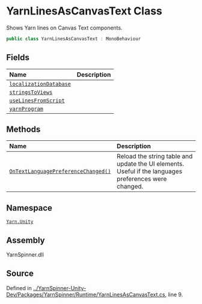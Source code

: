 <!-- This file was generated by a tool. Do not edit this file by hand. -->

# YarnLinesAsCanvasText Class

Shows Yarn lines on Canvas Text components.


```csharp
public class YarnLinesAsCanvasText : MonoBehaviour
```



## Fields
|Name|Description|
|:---|:---|
|[`localizationDatabase`](/api/csharp/yarn.unity/yarnlinesascanvastext.localizationdatabase.md)||
|[`stringsToViews`](/api/csharp/yarn.unity/yarnlinesascanvastext.stringstoviews.md)||
|[`useLinesFromScript`](/api/csharp/yarn.unity/yarnlinesascanvastext.uselinesfromscript.md)||
|[`yarnProgram`](/api/csharp/yarn.unity/yarnlinesascanvastext.yarnprogram.md)||
## Methods
|Name|Description|
|:---|:---|
|[`OnTextLanguagePreferenceChanged()`](/api/csharp/yarn.unity/yarnlinesascanvastext.ontextlanguagepreferencechanged.md)| Reload the string table and update the UI elements. Useful if the languages preferences were changed. |
## Namespace
[`Yarn.Unity`](/api/csharp/yarn.unity/README.md)

## Assembly
YarnSpinner.dll

## Source
Defined in [../YarnSpinner-Unity-Dev/Packages/YarnSpinner/Runtime/YarnLinesAsCanvasText.cs](https://github.com/YarnSpinnerTool/YarnSpinner-Unity//blob/develop/Runtime/YarnLinesAsCanvasText.cs#L9), line 9.
